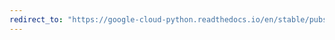 ```yaml
---
redirect_to: "https://google-cloud-python.readthedocs.io/en/stable/pubsub/subscriber/api/policy.html"
---
```

